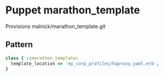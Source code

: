 # Puppet marathon_template 
Provisions malnick/marathon_template.git

## Pattern

```ruby
class { ::marathon_template:
  template_location => 'my_corp_profiles/haproxy.yaml.erb',
}
```

